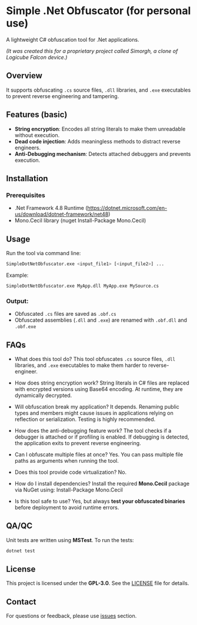 # Simple .Net Obfuscator (for personal use)

A lightweight C# obfuscation tool for .Net applications.

*(It was created this for a proprietary project called Simorgh, a clone of Logicube Falcon device.)*

## Overview

It supports obfuscating `.cs` source files, `.dll` libraries, and `.exe` executables to prevent reverse engineering and tampering.

## Features (basic)

-  **String encryption**: Encodes all string literals to make them unreadable without execution.
-  **Dead code injection**: Adds meaningless methods to distract reverse engineers.
-  **Anti-Debugging mechanism**: Detects attached debuggers and prevents execution.

## Installation

### Prerequisites

-  .Net Framework 4.8 Runtime (https://dotnet.microsoft.com/en-us/download/dotnet-framework/net48)
-  Mono.Cecil library (nuget Install-Package Mono.Cecil)

## Usage

Run the tool via command line:

```sh
SimpleDotNetObfuscator.exe <input_file1> [<input_file2>] ...
```

Example:

```sh
SimpleDotNetObfuscator.exe MyApp.dll MyApp.exe MySource.cs
```

### Output:

-  Obfuscated `.cs` files are saved as `.obf.cs`
-  Obfuscated assemblies (`.dll` and `.exe`) are renamed with `.obf.dll` and `.obf.exe`

## FAQs

-  What does this tool do? This tool obfuscates `.cs` source files, `.dll` libraries, and `.exe` executables to make them harder to reverse-engineer.

-  How does string encryption work? String literals in C# files are replaced with encrypted versions using Base64 encoding. At runtime, they are dynamically decrypted.

-  Will obfuscation break my application? It depends. Renaming public types and members might cause issues in applications relying on reflection or serialization. Testing is highly recommended.

-  How does the anti-debugging feature work? The tool checks if a debugger is attached or if profiling is enabled. If debugging is detected, the application exits to prevent reverse engineering.

-  Can I obfuscate multiple files at once? Yes. You can pass multiple file paths as arguments when running the tool.

-  Does this tool provide code virtualization? No.

-  How do I install dependencies? Install the required **Mono.Cecil** package via NuGet using:
   Install-Package Mono.Cecil

-  Is this tool safe to use? Yes, but always **test your obfuscated binaries** before deployment to avoid runtime errors.

## QA/QC

Unit tests are written using **MSTest**. To run the tests:

```sh
dotnet test
```

## License

This project is licensed under the **GPL-3.0**. See the [LICENSE](LICENSE) file for details.

## Contact

For questions or feedback, please use [issues](https://github.com/yousha/slacksecchk/issues) section.
